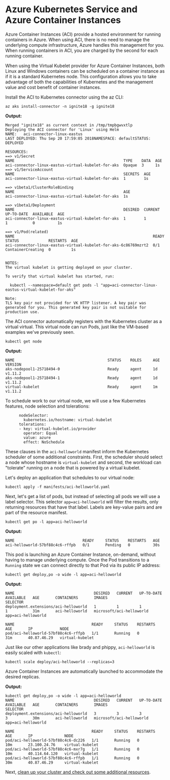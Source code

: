 # Azure Kubernetes Service and Azure Container Instances

Azure Container Instances (ACI) provide a hosted environment for running containers in Azure. When using ACI, there is no need to manage the underlying compute infrastructure, Azure handles this management for you. When running containers in ACI, you are charged by the second for each running container.

When using the Virtual Kubelet provider for Azure Container Instances, both Linux and Windows containers can be scheduled on a container instance as if it is a standard Kubernetes node. This configuration allows you to take advantage of both the capabilities of Kubernetes and the management value and cost benefit of container instances.

Install the ACI to Kubernetes connector using the az CLI:
```
az aks install-connector -n ignite18 -g ignite18
```

**Output:**
```
Merged "ignite18" as current context in /tmp/tmpbgwvxtlp
Deploying the ACI connector for 'Linux' using Helm
NAME:   aci-connector-linux-eastus
LAST DEPLOYED: Thu Sep 20 17:59:05 2018NAMESPACE: defaultSTATUS: DEPLOYED

RESOURCES:
==> v1/Secret
NAME                                                TYPE    DATA  AGE
aci-connector-linux-eastus-virtual-kubelet-for-aks  Opaque  3     1s
==> v1/ServiceAccount
NAME                                                SECRETS  AGE
aci-connector-linux-eastus-virtual-kubelet-for-aks  1        1s

==> v1beta1/ClusterRoleBinding
NAME                                                AGE
aci-connector-linux-eastus-virtual-kubelet-for-aks  1s

==> v1beta1/Deployment
NAME                                                DESIRED  CURRENT  UP-TO-DATE  AVAILABLE  AGE
aci-connector-linux-eastus-virtual-kubelet-for-aks  1        1        1           0          1s

==> v1/Pod(related)
NAME                                                             READY  STATUS             RESTARTS  AGE
aci-connector-linux-eastus-virtual-kubelet-for-aks-6c86769mzrt2  0/1    ContainerCreating  0         1s


NOTES:
The virtual kubelet is getting deployed on your cluster.

To verify that virtual kubelet has started, run:

  kubectl --namespace=default get pods -l "app=aci-connector-linux-eastus-virtual-kubelet-for-aks"

Note:
TLS key pair not provided for VK HTTP listener. A key pair was generated for you. This generated key pair is not suitable for production use.
```

The ACI connector automatically registers with the Kubernetes cluster as a virtual virtual. This virtual node can run Pods, just like the VM-based examples we've previously seen.

```
kubectl get node
```

**Output:**
```
NAME                                         STATUS    ROLES     AGE       VERSION
aks-nodepool1-25718494-0                     Ready     agent     1d        v1.11.2
aks-nodepool1-25718494-1                     Ready     agent     1d        v1.11.2
virtual-kubelet                              Ready     agent     1m        v1.11.2
```

To schedule work to our virtual node, we will use a few Kubernetes features, node selection and tolerations:

```
      nodeSelector:
        kubernetes.io/hostname: virtual-kubelet
      tolerations:
      - key: virtual-kubelet.io/provider
        operator: Equal
        value: azure
        effect: NoSchedule
```

These clauses in the `aci-helloworld` manifest inform the Kubernetes scheduler of some additional constraints. First, the scheduler should select a node whose hostname is `virtual-kubelet` and second, the workload can "tolerate" running on a node that is powered by a virtual kubelet.

Let's deploy an application that schedules to our virtual node:

```
kubectl apply -f manifests/aci-helloworld.yaml
```

Next, let's get a list of pods, but instead of selecting all pods we will use a label selector. This selector `app=aci-helloworld` will filter the results, only returning resources that have that label. Labels are key-value pairs and are part of the resource manifest.

```
kubectl get po -l app=aci-helloworld
```

**Output:**
```
NAME                              READY     STATUS    RESTARTS   AGE
aci-helloworld-57bf88c4c6-rffpb   0/1       Pending   0          30s
```

This pod is launching an Azure Container Instance, on-demand, without having to manage underlying compute. Once the Pod transitions to a `Running` state we can connect directly to that Pod via its public IP address:

```
kubectl get deploy,po -o wide -l app=aci-helloworld
```

**Output:**
```
NAME                                   DESIRED   CURRENT   UP-TO-DATE   AVAILABLE   AGE       CONTAINERS       IMAGES                     SELECTOR
deployment.extensions/aci-helloworld   1         1         1            1           31m       aci-helloworld   microsoft/aci-helloworld   app=aci-helloworld

NAME                                  READY     STATUS    RESTARTS   AGE       IP            NODE
pod/aci-helloworld-57bf88c4c6-rffpb   1/1       Running   0          31m       40.87.46.29   virtual-kubelet
```

Just like our other applications like brady and phippy, `aci-helloworld` is easily scaled with `kubectl`:

```
kubectl scale deploy/aci-helloworld --replicas=3
```

Azure Container Instances are automatically launched to accommodate the desired replicas.

**Output:**
```
kubectl get deploy,po -o wide -l app=aci-helloworld
NAME                                   DESIRED   CURRENT   UP-TO-DATE   AVAILABLE   AGE       CONTAINERS       IMAGES                     SELECTOR
deployment.extensions/aci-helloworld   3         3         3            3           30m       aci-helloworld   microsoft/aci-helloworld   app=aci-helloworld

NAME                                  READY     STATUS    RESTARTS   AGE       IP              NODE
pod/aci-helloworld-57bf88c4c6-dc226   1/1       Running   0          10m       23.100.24.76    virtual-kubelet
pod/aci-helloworld-57bf88c4c6-mxr7g   1/1       Running   0          10m       40.114.64.120   virtual-kubelet
pod/aci-helloworld-57bf88c4c6-rffpb   1/1       Running   0          30m       40.87.46.29     virtual-kubelet
```

Next, [clean up your cluster and check out some additional resources](./06-cleanup-next-steps.md).